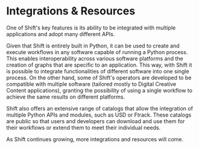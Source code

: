 # Integrations & Resources

One of Shift's key features is its ability to be integrated with multiple applications and adopt many different APIs. 

Given that Shift is entirely built in Python, it can be used to create and execute workflows in any software capable of running a Python process. This enables interoperability across various software platforms and the creation of graphs that are specific to an application. This way, with Shift it is possible to integrate functionalities of different software into one single process. On the other hand, some of Shift's operators are developed to be compatible with multiple software (tailored mostly to Digital Creative Content applications), granting the possibility of using a single workflow to achieve the same results on different platforms.


Shift also offers an extensive range of catalogs that allow the integration of multiple Python APIs and modules, such as USD or Ftrack. These catalogs are public so that users and developers can download and use them for their workflows or extend them to meet their individual needs.

As Shift continues growing, more integrations and resources will come.
